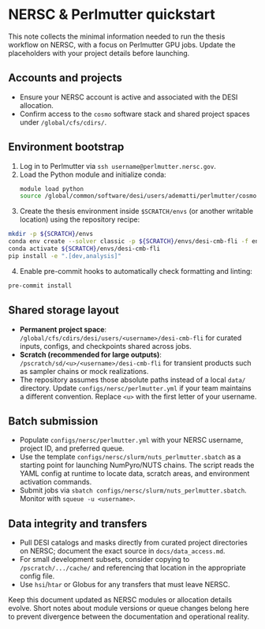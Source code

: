 # NERSC & Perlmutter quickstart

This note collects the minimal information needed to run the thesis workflow on
NERSC, with a focus on Perlmutter GPU jobs. Update the placeholders with your
project details before launching.

## Accounts and projects
- Ensure your NERSC account is active and associated with the DESI allocation.
- Confirm access to the `cosmo` software stack and shared project spaces under
  `/global/cfs/cdirs/`.

## Environment bootstrap
1. Log in to Perlmutter via `ssh username@perlmutter.nersc.gov`.
2. Load the Python module and initialize conda:
   ```bash
   module load python
   source /global/common/software/desi/users/adematti/perlmutter/cosmodesiconda/20250331-1.0.0/conda/etc/profile.d/conda.sh
   ```
3. Create the thesis environment inside `$SCRATCH/envs` (or another writable
  location) using the repository recipe:
  ```bash
  mkdir -p ${SCRATCH}/envs
  conda env create --solver classic -p ${SCRATCH}/envs/desi-cmb-fli -f env/environment.yml
  conda activate ${SCRATCH}/envs/desi-cmb-fli
  pip install -e ".[dev,analysis]"
  ```
4. Enable pre-commit hooks to automatically check formatting and linting:
  ```bash
  pre-commit install
  ```

## Shared storage layout
- **Permanent project space**: `/global/cfs/cdirs/desi/users/<username>/desi-cmb-fli`
  for curated inputs, configs, and checkpoints shared across jobs.
- **Scratch (recommended for large outputs)**: `/pscratch/sd/<u>/<username>/desi-cmb-fli`
  for transient products such as sampler chains or mock realizations.
- The repository assumes those absolute paths instead of a local `data/`
  directory. Update `configs/nersc/perlmutter.yml` if your team maintains a
  different convention.
  Replace `<u>` with the first letter of your username.

## Batch submission
- Populate `configs/nersc/perlmutter.yml` with your NERSC username, project ID,
  and preferred queue.
- Use the template `configs/nersc/slurm/nuts_perlmutter.sbatch` as a starting
  point for launching NumPyro/NUTS chains. The script reads the YAML config at
  runtime to locate data, scratch areas, and environment activation commands.
- Submit jobs via `sbatch configs/nersc/slurm/nuts_perlmutter.sbatch`. Monitor
  with `squeue -u <username>`.

## Data integrity and transfers
- Pull DESI catalogs and masks directly from curated project directories on
  NERSC; document the exact source in `docs/data_access.md`.
- For small development subsets, consider copying to `/pscratch/.../cache/` and
  referencing that location in the appropriate config file.
- Use `hsi`/`htar` or Globus for any transfers that must leave NERSC.

Keep this document updated as NERSC modules or allocation details evolve. Short
notes about module versions or queue changes belong here to prevent divergence
between the documentation and operational reality.
